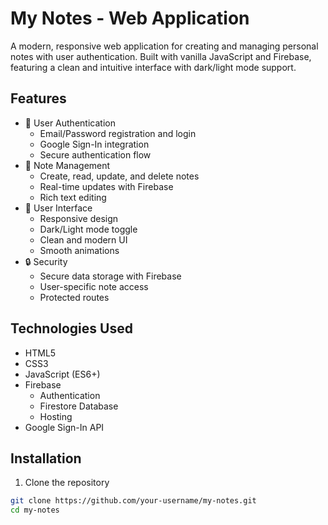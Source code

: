 # My Notes - Web Application

A modern, responsive web application for creating and managing personal notes with user authentication. Built with vanilla JavaScript and Firebase, featuring a clean and intuitive interface with dark/light mode support.

## Features

- 🔐 User Authentication
  - Email/Password registration and login
  - Google Sign-In integration
  - Secure authentication flow
- 📝 Note Management
  - Create, read, update, and delete notes
  - Real-time updates with Firebase
  - Rich text editing
- 🎨 User Interface
  - Responsive design
  - Dark/Light mode toggle
  - Clean and modern UI
  - Smooth animations
- 🔒 Security
  - Secure data storage with Firebase
  - User-specific note access
  - Protected routes

## Technologies Used

- HTML5
- CSS3
- JavaScript (ES6+)
- Firebase
  - Authentication
  - Firestore Database
  - Hosting
- Google Sign-In API

## Installation

1. Clone the repository
```bash
git clone https://github.com/your-username/my-notes.git
cd my-notes
